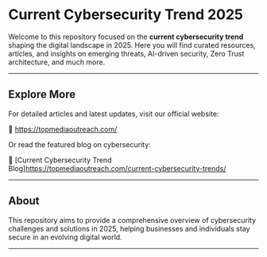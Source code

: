 # Current Cybersecurity Trend 2025

Welcome to this repository focused on the **current cybersecurity trend** shaping the digital landscape in 2025. Here you will find curated resources, articles, and insights on emerging threats, AI-driven security, Zero Trust architecture, and much more.

---

## Explore More

For detailed articles and latest updates, visit our official website:

🔗 https://topmediaoutreach.com/

Or read the featured blog on cybersecurity:

🔗 [Current Cybersecurity Trend Blog]https://topmediaoutreach.com/current-cybersecurity-trends/

---

## About

This repository aims to provide a comprehensive overview of cybersecurity challenges and solutions in 2025, helping businesses and individuals stay secure in an evolving digital world.

---





